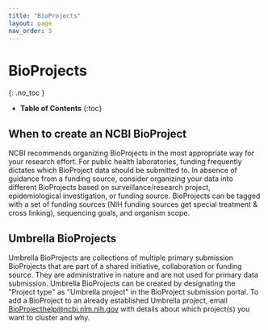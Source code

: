 ```yaml
---
title: "BioProjects"
layout: page
nav_order: 3
---
```


# BioProjects
{: .no_toc }

- **Table of Contents**
{:toc}


<!---
Sections start here
-->
## When to create an NCBI BioProject

NCBI recommends organizing BioProjects in the most appropriate way for your research effort. For public health laboratories, funding frequently dictates which BioProject data should be submitted to. In absence of guidance from a funding source, consider organizing your data into different BioProjects based on surveillance/research project, epidemiological investigation, or funding source. BioProjects can be tagged with a set of funding sources (NIH funding sources get special treatment & cross linking), sequencing goals, and organism scope.

## Umbrella BioProjects

Umbrella BioProjects are collections of multiple primary submission BioProjects that are part of a shared initiative, collaboration or funding source. They are administrative in nature and are not used for primary data submission. Umbrella BioProjects can be created by designating the "Project type" as "Umbrella project" in the BioProject submission portal. To add a BioProject to an already established Umbrella project, email BioProjecthelp@ncbi.nlm.nih.gov with details about which project(s) you want to cluster and why.

